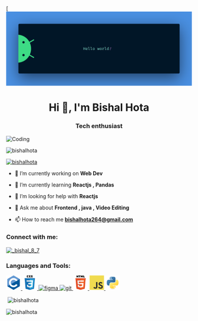 [![MasterHead](https://raw.githubusercontent.com/smohata/smohata/master/resources/banner.png)
<h1 align="center">Hi 👋, I'm Bishal Hota</h1>
<h3 align="center">Tech enthusiast</h3>
<img align="centre" alt="Coding" width="400" src="https://i.giphy.com/RbDKaczqWovIugyJmW.webp">


<p align="left"> <img src="https://komarev.com/ghpvc/?username=bishalhota&label=Profile%20views&color=0e75b6&style=flat" alt="bishalhota" /> </p>

<p align="left"> <a href="https://github.com/ryo-ma/github-profile-trophy"><img src="https://github-profile-trophy.vercel.app/?username=bishalhota" alt="bishalhota" /></a> </p>

- 🔭 I’m currently working on **Web Dev**

- 🌱 I’m currently learning **Reactjs , Pandas**

- 🤝 I’m looking for help with **Reactjs**

- 💬 Ask me about **Frontend , java , Video Editing**

- 📫 How to reach me **bishalhota264@gmail.com**

<h3 align="left">Connect with me:</h3>
<p align="left">
<a href="https://instagram.com/_bishal_8_7" target="blank"><img align="center" src="https://raw.githubusercontent.com/rahuldkjain/github-profile-readme-generator/master/src/images/icons/Social/instagram.svg" alt="_bishal_8_7" height="30" width="40" /></a>
</p>

<h3 align="left">Languages and Tools:</h3>
<p align="left"> <a href="https://www.cprogramming.com/" target="_blank" rel="noreferrer"> <img src="https://raw.githubusercontent.com/devicons/devicon/master/icons/c/c-original.svg" alt="c" width="40" height="40"/> </a> <a href="https://www.w3schools.com/css/" target="_blank" rel="noreferrer"> <img src="https://raw.githubusercontent.com/devicons/devicon/master/icons/css3/css3-original-wordmark.svg" alt="css3" width="40" height="40"/> </a> <a href="https://www.figma.com/" target="_blank" rel="noreferrer"> <img src="https://www.vectorlogo.zone/logos/figma/figma-icon.svg" alt="figma" width="40" height="40"/> </a> <a href="https://git-scm.com/" target="_blank" rel="noreferrer"> <img src="https://www.vectorlogo.zone/logos/git-scm/git-scm-icon.svg" alt="git" width="40" height="40"/> </a> <a href="https://www.w3.org/html/" target="_blank" rel="noreferrer"> <img src="https://raw.githubusercontent.com/devicons/devicon/master/icons/html5/html5-original-wordmark.svg" alt="html5" width="40" height="40"/> </a> <a href="https://developer.mozilla.org/en-US/docs/Web/JavaScript" target="_blank" rel="noreferrer"> <img src="https://raw.githubusercontent.com/devicons/devicon/master/icons/javascript/javascript-original.svg" alt="javascript" width="40" height="40"/> </a> <a href="https://www.python.org" target="_blank" rel="noreferrer"> <img src="https://raw.githubusercontent.com/devicons/devicon/master/icons/python/python-original.svg" alt="python" width="40" height="40"/> </a> </p>

<p>&nbsp;<img align="center" src="https://github-readme-stats.vercel.app/api?username=bishalhota&show_icons=true&locale=en" alt="bishalhota" /></p>

<p><img align="center" src="https://github-readme-streak-stats.herokuapp.com/?user=bishalhota&" alt="bishalhota" /></p>


